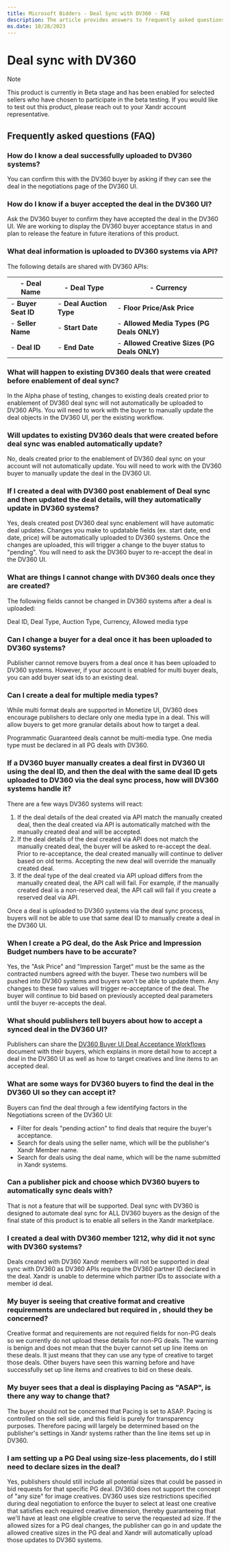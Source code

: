 ```yaml
---
title: Microsoft Bidders - Deal Sync with DV360 - FAQ
description: The article provides answers to frequently asked questions (FAQs) regarding Deal Sync with DV360.
ms.date: 10/28/2023
---
```


# Deal sync with DV360

> [!NOTE]
> This product is currently in Beta stage and has been enabled for selected sellers who have chosen to participate in the beta testing. If
> you would like to test out this product, please reach out to your Xandr account representative.

## Frequently asked questions (FAQ)

### How do I know a deal successfully uploaded to DV360 systems?

You can confirm this with the DV360 buyer by asking if they can see the deal in the negotiations page of the DV360 UI.

### How do I know if a buyer accepted the deal in the DV360 UI?

Ask the DV360 buyer to confirm they have accepted the deal in the DV360 UI. We are working to display the DV360 buyer acceptance status in
 and plan to release the feature in future iterations of this product.

### What deal information is uploaded to DV360 systems via API?

The following details are shared with DV360 APIs:

| - Deal Name | - Deal Type | - Currency |
|--|--|--|
| - **Buyer Seat ID** | - **Deal Auction Type** |  - **Floor Price/Ask Price** |
| - **Seller Name** | - **Start Date** | - **Allowed Media Types (PG Deals ONLY)** |
| - **Deal ID** |  - **End Date** | - **Allowed Creative Sizes (PG Deals ONLY)** |

### What will happen to existing DV360 deals that were created before enablement of deal sync?

In the Alpha phase of testing, changes to existing deals created prior to enablement of DV360 deal sync will not automatically be uploaded to DV360 APIs. You will need to work with the buyer to manually update the deal objects in the DV360 UI, per the existing workflow.

### Will updates to existing DV360 deals that were created before deal sync was enabled automatically update? 

No, deals created prior to the enablement of DV360 deal sync on your account will not automatically update. You will need to work with the
DV360 buyer to manually update the deal in the DV360 UI.

### If I created a deal with DV360 post enablement of Deal sync and then updated the deal details, will they automatically update in DV360 systems?

Yes, deals created post DV360 deal sync enablement will have automatic deal updates. Changes you make to updatable fields (ex. start date, end date, price) will be automatically uploaded to DV360 systems. Once the changes are uploaded, this will trigger a change to the buyer status to "pending". You will need to ask the DV360 buyer to re-accept the deal in the DV360 UI.

### What are things I cannot change with DV360 deals once they are created?

The following fields cannot be changed in DV360 systems after a deal is uploaded:

Deal ID, Deal Type, Auction Type, Currency, Allowed media type

### Can I change a buyer for a deal once it has been uploaded to DV360 systems?

Publisher cannot remove buyers from a deal once it has been uploaded to DV360 systems. However, if your account is enabled for multi buyer
deals, you can add buyer seat ids to an existing deal.

### Can I create a deal for multiple media types?

While multi format deals are supported in Monetize UI, DV360 does encourage publishers to declare only one media type in a deal. This will
allow buyers to get more granular details about how to target a deal.

Programmatic Guaranteed deals cannot be multi-media type. One media type must be declared in all PG deals with DV360.

### If a DV360 buyer manually creates a deal first in DV360 UI using the deal ID, and then the deal with the same deal ID gets uploaded to DV360 via the deal sync process, how will DV360 systems handle it?

There are a few ways DV360 systems will react:

1. If the deal details of the deal created via API match the manually created deal, then the deal created via API is automatically matched with the manually created deal and will be accepted.
1. If the deal details of the deal created via API does not match the manually created deal, the buyer will be asked to re-accept the deal. Prior to re-acceptance, the deal created manually will continue to deliver based on old terms. Accepting the new deal will override the manually created deal.
1. If the deal type of the deal created via API upload differs from the manually created deal, the API call will fail. For example, if the manually created deal is a non-reserved deal, the API call will fail if you create a reserved deal via API.

Once a deal is uploaded to DV360 systems via the deal sync process, buyers will not be able to use that same deal ID to manually create a
deal in the DV360 UI.

### When I create a PG deal, do the Ask Price and Impression Budget numbers have to be accurate?

Yes, the "Ask Price" and "Impression Target" must be the same as the contracted numbers agreed with the buyer. These two numbers will be
pushed into DV360 systems and buyers won't be able to update them. Any changes to these two values will trigger re-acceptance of the deal. The buyer will continue to bid based on previously accepted deal parameters until the buyer re-accepts the deal.

### What should publishers tell buyers about how to accept a synced deal in the DV360 UI?

Publishers can share the [DV360 Buyer UI Deal Acceptance Workflows](dv360-buyer-ui-deal-acceptance-workflows.md) document with
their buyers, which explains in more detail how to accept a deal in the DV360 UI as well as how to target creatives and line items to an
accepted deal.

### What are some ways for DV360 buyers to find the deal in the DV360 UI so they can accept it?

Buyers can find the deal through a few identifying factors in the Negotiations screen of the DV360 UI:

- Filter for deals "pending action" to find deals that require the   buyer's acceptance.
- Search for deals using the seller name, which will be the publisher's Xandr Member name.
- Search for deals using the deal name, which will be the name submitted in Xandr systems.

### Can a publisher pick and choose which DV360 buyers to automatically sync deals with?

That is not a feature that will be supported. Deal sync with DV360 is designed to automate deal sync for ALL DV360 buyers as the design of the final state of this product is to enable all sellers in the Xandr marketplace.

### I created a deal with DV360 member 1212, why did it not sync with DV360 systems?

Deals created with DV360 Xandr members will not be supported in deal sync with DV360 as DV360 APIs require the DV360 partner ID declared in the deal. Xandr is unable to determine which partner IDs to associate with a member id deal.

### My buyer is seeing that creative format and creative requirements are undeclared but required in , should they be concerned?

Creative format and requirements are not required fields for non-PG deals so we currently do not upload these details for non-PG deals. The warning is benign and does not mean that the buyer cannot set up line items on these deals. It just means that they can use any type of creative to target those deals. Other buyers have seen this warning before and have successfully set up line items and creatives to bid on these deals.

### My buyer sees that a deal is displaying Pacing as "ASAP", is there any way to change that?

The buyer should not be concerned that Pacing is set to ASAP. Pacing is controlled on the sell side, and this field is purely for transparency purposes. Therefore pacing will largely be determined based on the publisher's settings in Xandr systems rather
than the line items set up in DV360.

### I am setting up a PG Deal using size-less placements, do I still need to declare sizes in the deal?

Yes, publishers should still include all potential sizes that could be passed in bid requests for that specific PG deal. DV360 does not support the concept of "any size" for image creatives. DV360 uses size restrictions specified during deal negotiation to enforce the buyer to select at least one creative that satisfies each required creative dimension, thereby guaranteeing that we'll have at least one eligible creative to serve the requested ad size. If the allowed sizes for a PG deal changes, the publisher can go in and update the allowed creative sizes in the PG deal and Xandr will automatically upload those updates to DV360 systems.
